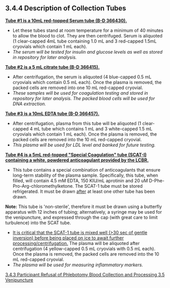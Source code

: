 ## 3.4.4 Description of Collection Tubes

**<u>Tube #1 is a 10mL red-topped Serum tube (B-D 366430).</u>**

* Let these tubes stand at room temperature for a minimum of 40 minutes to allow the blood to clot. They are then centrifuged. Serum is aliquoted (1 clear-capped 4mL tube containing 1.0 mL and 3 red-capped 1.5mL cryovials which contain 1 mL each).
* _The serum will be tested for insulin and glucose levels as well as stored in repository for later analysis._

**<u>Tube #2 is a 5 mL  citrate  tube (B-D  366415).</u>**

* After centrifugation, the serum is aliquoted (4 blue-capped 0.5 mL cryovials which contain 0.5 mL each). Once the plasma is removed, the packed cells are removed into one 10 mL red-capped cryovial.
* _These samples will be used for coagulation testing and stored in repository for later analysis. The packed blood cells will be used for DNA extraction._

**<u>Tube #3 is a 10mL EDTA tube (B-D 366457).</u>**

* After centrifugation, plasma from this tube will be aliquoted (1 clear-capped 4 mL tube which contains 1 mL and 3 white-capped 1.5 mL cryovials which contain 1 mL each). Once the plasma is removed, the packed cells are removed into the 10 mL red-capped cryovial.
* _This plasma will be used for LDL level and banked for future testing._

**<u>Tube #4 is a 5mL red-topped "Special Coagulation" tube (SCAT-I) containing a white, powdered anticoagulant provided by the LCBR.</u>**

* This tube contains a special combination of anticoagulants that ensure long-term stability of the plasma sample.  Specifically, this tube, when filled, will contain 4.5 mM EDTA, 150 KIU/mL aprotinin and 20 uM D-Phe-Pro-Arg-chloromethylketone.  The SCAT-1 tube must be stored refrigerated. It must be drawn <u>after</u> at least one other tube has been drawn.

<div class="bs-callout bs-callout-info">
  <p>
    <strong>Note:</strong>
    This tube is 'non-sterile', therefore it must be drawn using a butterfly apparatus with 12 inches of tubing; alternatively, a syringe may be used for the venipuncture, and expressed through the cap (with great care to limit turbulence) into the SCAT tube.
  </p>
</div>

* <u>It is critical that the SCAT-1 tube is mixed well (>30 sec of gentle inversion) before being placed on ice to await further processing/centrifugation.</u>  The plasma will be aliquoted after centrifugation (4 yellow-capped 0.5 mL cryovials with 0.5 mL each).  Once the plasma is removed, the packed cells are removed into the 10 mL red-capped cryovial.
* _The plasma will be used for measuring inflammatory markers._


<div class="center">
<div class="btn-group">
  <a href=":pages_path:/manuals/blood-collection-processing/3-04-03-ppt-refusal.md" class="btn btn-default">
    <span class="glyphicon glyphicon-chevron-left"></span>
    3.4.3 Participant Refusal of Phlebotomy
  </a>

  <a href=":pages_path:/manuals/blood-collection-processing" class="btn btn-default">
    <span class="glyphicon glyphicon-chevron-up"></span>
    Blood Collection and Processing
  </a>

  <a href=":pages_path:/manuals/blood-collection-processing/3-05-01-preperation.md" class="btn btn-success">
    3.5 Venipuncture
    <span class="glyphicon glyphicon-chevron-right"></span>
  </a>
</div>
</div>
